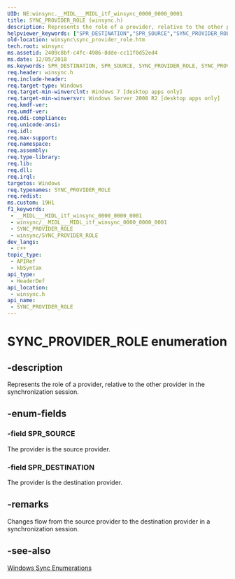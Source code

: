 ```yaml
---
UID: NE:winsync.__MIDL___MIDL_itf_winsync_0000_0000_0001
title: SYNC_PROVIDER_ROLE (winsync.h)
description: Represents the role of a provider, relative to the other provider in the synchronization session.
helpviewer_keywords: ["SPR_DESTINATION","SPR_SOURCE","SYNC_PROVIDER_ROLE","SYNC_PROVIDER_ROLE enumeration [Windows Sync]","winsync.sync_provider_role","winsync/SPR_DESTINATION","winsync/SPR_SOURCE","winsync/SYNC_PROVIDER_ROLE"]
old-location: winsync\sync_provider_role.htm
tech.root: winsync
ms.assetid: 2409c8bf-c4fc-4986-8dde-cc11f0d52ed4
ms.date: 12/05/2018
ms.keywords: SPR_DESTINATION, SPR_SOURCE, SYNC_PROVIDER_ROLE, SYNC_PROVIDER_ROLE enumeration [Windows Sync], winsync.sync_provider_role, winsync/SPR_DESTINATION, winsync/SPR_SOURCE, winsync/SYNC_PROVIDER_ROLE
req.header: winsync.h
req.include-header: 
req.target-type: Windows
req.target-min-winverclnt: Windows 7 [desktop apps only]
req.target-min-winversvr: Windows Server 2008 R2 [desktop apps only]
req.kmdf-ver: 
req.umdf-ver: 
req.ddi-compliance: 
req.unicode-ansi: 
req.idl: 
req.max-support: 
req.namespace: 
req.assembly: 
req.type-library: 
req.lib: 
req.dll: 
req.irql: 
targetos: Windows
req.typenames: SYNC_PROVIDER_ROLE
req.redist: 
ms.custom: 19H1
f1_keywords:
 - __MIDL___MIDL_itf_winsync_0000_0000_0001
 - winsync/__MIDL___MIDL_itf_winsync_0000_0000_0001
 - SYNC_PROVIDER_ROLE
 - winsync/SYNC_PROVIDER_ROLE
dev_langs:
 - c++
topic_type:
 - APIRef
 - kbSyntax
api_type:
 - HeaderDef
api_location:
 - winsync.h
api_name:
 - SYNC_PROVIDER_ROLE
---
```


# SYNC_PROVIDER_ROLE enumeration


## -description

Represents the role of a provider, relative to the other provider in the synchronization session.

## -enum-fields

### -field SPR_SOURCE

The provider is the source provider.

### -field SPR_DESTINATION

The provider is the destination provider.

## -remarks

Changes flow from the source provider to the destination provider in a synchronization session.

## -see-also

<a href="https://docs.microsoft.com/previous-versions/windows/desktop/winsync/windows-sync-enumerations">Windows Sync Enumerations</a>

